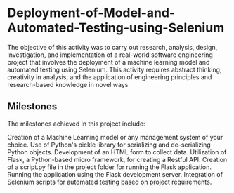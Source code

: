 # Deployment-of-Model-and-Automated-Testing-using-Selenium

The objective of this  activity was to carry out research, analysis, design, investigation, and implementation of a real-world software engineering project that involves the deployment of a machine learning model and automated testing using Selenium. This activity requires abstract thinking, creativity in analysis, and the application of engineering principles and research-based knowledge in novel ways


## Milestones
The milestones achieved in this project include:

Creation of a Machine Learning model or any management system of your choice.
Use of Python's pickle library for serializing and de-serializing Python objects.
Development of an HTML form to collect data.
Utilization of Flask, a Python-based micro framework, for creating a Restful API.
Creation of a script.py file in the project folder for running the Flask application.
Running the application using the Flask development server.
Integration of Selenium scripts for automated testing based on project requirements.
